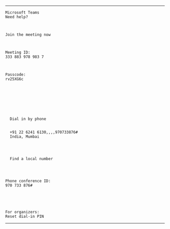 
  ________________________________________________________________________________

  
    Microsoft Teams
    Need help?
  

  
    Join the meeting now
  

  
    Meeting ID: 
    333 883 978 983 7
  

  
    Passcode: 
    rv25XG6c
  

  
    
  

  
    
      Dial in by phone
    
    
      +91 22 6241 6130,,,,970733876#
      India, Mumbai
    


    
      Find a local number
    
  

  
    Phone conference ID: 
    970 733 876#
  



  
    For organizers: 
    Reset dial-in PIN
  

  
    
    
  

  
    
  

  ________________________________________________________________________________

